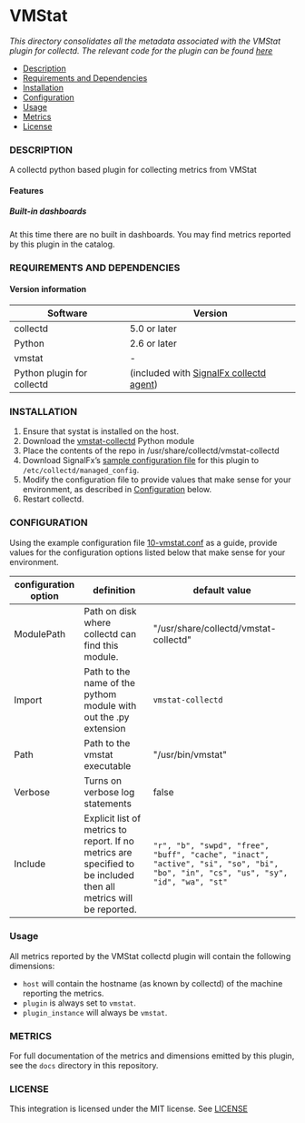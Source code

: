 # VMStat

_This directory consolidates all the metadata associated with the VMStat plugin for collectd.  The relevant code for the plugin can be found [here](https://github.com/signalfx/vmstat-collectd)_

- [Description](#description)
- [Requirements and Dependencies](#requirements-and-dependencies)
- [Installation](#installation)
- [Configuration](#configuration)
- [Usage](#usage)
- [Metrics](#metrics)
- [License](#license)

### DESCRIPTION
A collectd python based plugin for collecting metrics from VMStat

#### Features
##### Built-in dashboards
At this time there are no built in dashboards.  You may find metrics reported by this plugin in the catalog.

### REQUIREMENTS AND DEPENDENCIES

#### Version information

| Software | Version      |
|----------|--------------|
| collectd | 5.0 or later |
| Python   | 2.6 or later |
| vmstat  | - |
| Python plugin for collectd | (included with [SignalFx collectd agent](https://github.com/signalfx/integrations/tree/master/collectd)[](sfx_link:sfxcollectd)) |

### INSTALLATION
1.  Ensure that systat is installed on the host.
2.  Download the [vmstat-collectd](https://github.com/signalfx/vmstat-collectd) Python module
3.  Place the contents of the repo in /usr/share/collectd/vmstat-collectd
4.  Download SignalFx’s [sample configuration file](./10-vmstat.conf) for this plugin to `/etc/collectd/managed_config`.
5.  Modify the configuration file to provide values that make sense for your environment, as described in [Configuration](#configuration) below.
6.  Restart collectd.

### CONFIGURATION
Using the example configuration file [10-vmstat.conf](https://github.com/signalfx/integrations/tree/master/collectd-vmstat/10-vmstat.conf) as a guide, provide values for the configuration options listed below that make sense for your environment.

| configuration option | definition | default value |
| ---------------------|------------|---------------|
| ModulePath | Path on disk where collectd can find this module. | "/usr/share/collectd/vmstat-collectd" |
| Import | Path to the name of the pythom module with out the .py extension | `vmstat-collectd` |
| Path | Path to the vmstat executable | "/usr/bin/vmstat" |
| Verbose | Turns on verbose log statements | false |
| Include | Explicit list of metrics to report.  If no metrics are specified to be included then all metrics will be reported. | `"r", "b", "swpd", "free", "buff", "cache", "inact", "active", "si", "so", "bi", "bo", "in", "cs", "us", "sy", "id", "wa", "st"`|

### Usage
All metrics reported by the VMStat collectd plugin will contain the following dimensions:
* `host` will contain the hostname (as known by collectd) of the machine reporting the metrics.
* `plugin` is always set to `vmstat`.
* `plugin_instance` will always be `vmstat`.

### METRICS
For full documentation of the metrics and dimensions emitted by this plugin, see the `docs` directory in this repository.

### LICENSE

This integration is licensed under the MIT license.  See [LICENSE](./LICENSE)
